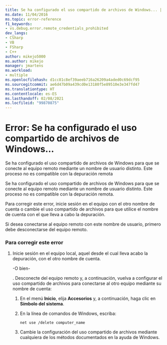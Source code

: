 ```yaml
---
title: Se ha configurado el uso compartido de archivos de Windows... | Microsoft Docs
ms.date: 11/04/2016
ms.topic: error-reference
f1_keywords:
- vs.debug.error.remote_credentials_prohibited
dev_langs:
- CSharp
- VB
- FSharp
- C++
author: mikejo5000
ms.author: mikejo
manager: jmartens
ms.workload:
- multiple
ms.openlocfilehash: d1cc81c8ef39aeeb716a26209a4aded0c69dcf95
ms.sourcegitcommit: ae6d47b09a439cd0e13180f5e89510e3e347fd47
ms.translationtype: HT
ms.contentlocale: es-ES
ms.lasthandoff: 02/08/2021
ms.locfileid: "99870875"
---
```

# <a name="error-windows-file-sharing-has-been-configured"></a>Error: Se ha configurado el uso compartido de archivos de Windows…
Se ha configurado el uso compartido de archivos de Windows para que se conecte al equipo remoto mediante un nombre de usuario distinto. Este proceso no es compatible con la depuración remota

 Se ha configurado el uso compartido de archivos de Windows para que se conecte al equipo remoto mediante un nombre de usuario distinto. Este proceso no es compatible con la depuración remota.

 Para corregir este error, inicie sesión en el equipo con el otro nombre de cuenta o cambie el uso compartido de archivos para que utilice el nombre de cuenta con el que lleva a cabo la depuración.

 Si desea conectarse al equipo remoto con este nombre de usuario, primero debe desconectarse del equipo remoto.

### <a name="to-correct-this-error"></a>Para corregir este error

1. Inicie sesión en el equipo local, aquel desde el cual lleva acabo la depuración, con el otro nombre de cuenta.

     -O bien-

     . Desconecte del equipo remoto y, a continuación, vuelva a configurar el uso compartido de archivos para conectarse al otro equipo mediante su nombre de cuenta:

    1. En el menú **Inicio**, elija **Accesorios** y, a continuación, haga clic en **Símbolo del sistema**.

    2. En la línea de comandos de Windows, escriba:

         `net use /delete computer_name`

    3. Cambie la configuración del uso compartido de archivos mediante cualquiera de los métodos documentados en la ayuda de Windows.